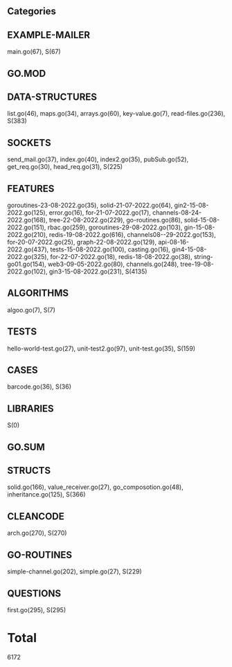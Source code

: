 ## Categories
## EXAMPLE-MAILER
main.go(67), S(67)

## GO.MOD

## DATA-STRUCTURES
list.go(46), maps.go(34), arrays.go(60), key-value.go(7), read-files.go(236), S(383)

## SOCKETS
send_mail.go(37), index.go(40), index2.go(35), pubSub.go(52), get_req.go(30), head_req.go(31), S(225)

## FEATURES
goroutines-23-08-2022.go(35), solid-21-07-2022.go(64), gin2-15-08-2022.go(125), error.go(16), for-21-07-2022.go(17), channels-08-24-2022.go(168), tree-22-08-2022.go(229), go-routines.go(86), solid-15-08-2022.go(151), rbac.go(259), goroutines-29-08-2022.go(103), gin-15-08-2022.go(210), redis-19-08-2022.go(616), channels08--29-2022.go(153), for-20-07-2022.go(25), graph-22-08-2022.go(129), api-08-16-2022.go(437), tests-15-08-2022.go(100), casting.go(16), gin4-15-08-2022.go(325), for-22-07-2022.go(18), redis-18-08-2022.go(38), string-go01.go(154), web3-09-05-2022.go(80), channels.go(248), tree-19-08-2022.go(102), gin3-15-08-2022.go(231), S(4135)

## ALGORITHMS
algoo.go(7), S(7)

## TESTS
hello-world-test.go(27), unit-test2.go(97), unit-test.go(35), S(159)

## CASES
barcode.go(36), S(36)

## LIBRARIES
S(0)

## GO.SUM

## STRUCTS
solid.go(166), value_receiver.go(27), go_composotion.go(48), inheritance.go(125), S(366)

## CLEANCODE
arch.go(270), S(270)

## GO-ROUTINES
simple-channel.go(202), simple.go(27), S(229)

## QUESTIONS
first.go(295), S(295)

# Total 
6172